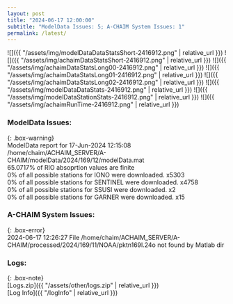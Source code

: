 ```yaml
---
layout: post
title: "2024-06-17 12:00:00"
subtitle: "ModelData Issues: 5; A-CHAIM System Issues: 1"
permalink: /latest/
---
```


![]({{ "/assets/img/modelDataDataStatsShort-2416912.png" | relative_url }})
![]({{ "/assets/img/achaimDataStatsShort-2416912.png" | relative_url }})
![]({{ "/assets/img/achaimDataStatsLong00-2416912.png" | relative_url }})
![]({{ "/assets/img/achaimDataStatsLong01-2416912.png" | relative_url }})
![]({{ "/assets/img/achaimDataStatsLong02-2416912.png" | relative_url }})
![]({{ "/assets/img/modelDataDataStats-2416912.png" | relative_url }})
![]({{ "/assets/img/modelDataStationStats-2416912.png" | relative_url }})
![]({{ "/assets/img/achaimRunTime-2416912.png" | relative_url }})


### ModelData Issues:  
  
{: .box-warning}  
 ModelData report for 17-Jun-2024 12:15:08   
 /home/chaim/ACHAIM_SERVER/A-CHAIM/modelData/2024/169/12/modelData.mat   
 65.0717% of RIO absoprtion values are finite   
 0% of all possible stations for IONO were downloaded. x5303   
 0% of all possible stations for SENTINEL were downloaded. x4758   
 0% of all possible stations for SSUSI were downloaded. x2   
 0% of all possible stations for GARNER were downloaded. x15   
  
### A-CHAIM System Issues:  
  
{: .box-error}  
2024-06-17 12:26:27 File /home/chaim/ACHAIM_SERVER/A-CHAIM/processed/2024/169/11/NOAA/pktn169l.24o not found by Matlab dir  

### Logs:  
  
{: .box-note}  
[Logs.zip]({{ "/assets/other/logs.zip" | relative_url }})  
[Log Info]({{ "/logInfo" | relative_url }})  
